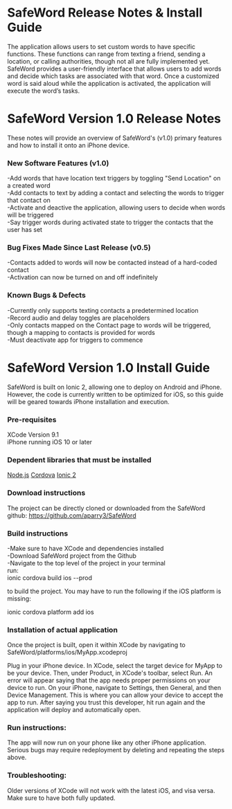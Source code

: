 # SafeWord Release Notes & Install Guide

The application allows users to set custom words to have specific functions. These functions can range from texting a friend, sending a location, or calling authorities, though not all are fully implemented yet. SafeWord provides a user-friendly interface that allows users to add words and decide which tasks are associated with that word. Once a customized word is said aloud while the application is activated, the application will execute the word’s tasks.

# SafeWord Version 1.0 Release Notes

These notes will provide an overview of SafeWord's (v1.0) primary features and how to install it onto an iPhone device.

### New Software Features (v1.0)

-Add words that have location text triggers by toggling "Send Location" on a created word  
-Add contacts to text by adding a contact and selecting the words to trigger that contact on  
-Activate and deactive the application, allowing users to decide when words will be triggered  
-Say trigger words during activated state to trigger the contacts that the user has set  


### Bug Fixes Made Since Last Release (v0.5)

-Contacts added to words will now be contacted instead of a hard-coded contact  
-Activation can now be turned on and off indefinitely  


### Known Bugs & Defects

-Currently only supports texting contacts a predetermined location  
-Record audio and delay toggles are placeholders  
-Only contacts mapped on the Contact page to words will be triggered, though a mapping to contacts is provided for words  
-Must deactivate app for triggers to commence  


# SafeWord Version 1.0 Install Guide

SafeWord is built on Ionic 2, allowing one to deploy on Android and iPhone. However, the code is currently written to be optimized for iOS, so this guide will be geared towards iPhone installation and execution.

### Pre-requisites

XCode Version 9.1  
iPhone running iOS 10 or later

### Dependent libraries that must be installed

[Node.js](https://nodejs.org/en/download/)
[Cordova](https://cordova.apache.org/)
[Ionic 2](https://ionicframework.com/docs/intro/installation/)

### Download instructions

The project can be directly cloned or downloaded from the SafeWord github: https://github.com/aparry3/SafeWord


### Build instructions

-Make sure to have XCode and dependencies installed  
-Download SafeWord project from the Github  
-Navigate to the top level of the project in your terminal  
run:  
ionic cordova build ios --prod  

to build the project. You may have to run the following if the iOS platform is missing:  

ionic cordova platform add ios



### Installation of actual application

Once the project is built, open it within XCode by navigating to SafeWord/platforms/ios/MyApp.xcodeproj

Plug in your iPhone device. In XCode, select the target device for MyApp to be your device. Then, under Product, in XCode's toolbar, select Run. An error will appear saying that the app needs proper permissions on your device to run. On your iPhone, navigate to Settings, then General, and then Device Management. This is where you can allow your device to accept the app to run. After saying you trust this developer, hit run again and the application will deploy and automatically open.

### Run instructions:

The app will now run on your phone like any other iPhone application. Serious bugs may require redeployment by deleting and repeating the steps above.

### Troubleshooting:

Older versions of XCode will not work with the latest iOS, and visa versa. Make sure to have both fully updated.




